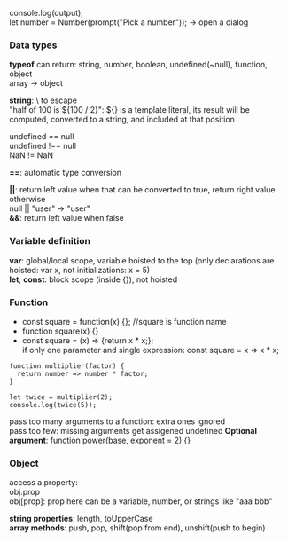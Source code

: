 console.log(output);  
let number = Number(prompt("Pick a number")); -> open a dialog

### Data types
**typeof** can return: string, number, boolean, undefined(~null), function, object  
array -> object

**string**: \ to escape  
"half of 100 is ${100 / 2}": ${} is a template literal, its result will be computed, converted to a string, and included at that position

undefined == null  
undefined !== null  
NaN != NaN

**==**: automatic type conversion

**||**: return left value when that can be converted to true, return right value otherwise  
null || "user" -> "user"  
**&&**: return left value when false

### Variable definition
**var**: global/local scope, variable hoisted to the top (only declarations are hoisted: var x, not initializations: x = 5)  
**let**, **const**: block scope (inside {}), not hoisted

### Function
- const square = function(x) {}; //square is function name  
- function square(x) {}
- const square = (x) => {return x * x;};  
  if only one parameter and single expression: const square = x => x * x;
  
```
function multiplier(factor) {  
  return number => number * factor;  
}

let twice = multiplier(2);  
console.log(twice(5));  
```

pass too many arguments to a function: extra ones ignored  
pass too few: missing arguments get assigened undefined
**Optional argument**: function power(base, exponent = 2) {}

### Object 
access a property:  
obj.prop  
obj\[prop\]: prop here can be a variable, number, or strings like "aaa bbb"

**string properties**: length, toUpperCase  
**array methods**: push, pop, shift(pop from end), unshift(push to begin)
